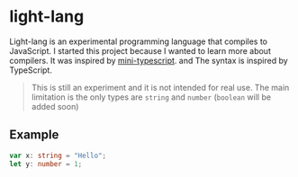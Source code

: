 # light-lang

Light-lang is an experimental programming language that compiles to JavaScript.
I started this project because I wanted to learn more about compilers.
It was inspired by
[mini-typescript](https://github.com/sandersn/mini-typescript). and The syntax
is inspired by TypeScript.

> This is still an experiment and it is not intended for real use.
> The main limitation is the only types are `string` and `number` (`boolean` will be added soon)

## Example

```ts
var x: string = "Hello";
let y: number = 1;
```
